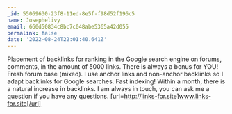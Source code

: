 ```yaml
---
_id: 55069630-23f8-11ed-8e5f-f98d52f196c5
name: Josephelivy
email: 660d50834c8bc7c048abe5365a42d055
permalink: false
date: '2022-08-24T22:01:40.641Z'
---
```

Placement of backlinks for ranking in the Google search engine on forums, comments, in the amount of 5000 links. There is always a bonus for YOU! Fresh forum base (mixed). I use anchor links and non-anchor backlinks so I adapt backlinks for Google searches. Fast indexing! Within a month, there is a natural increase in backlinks. I am always in touch, you can ask me a question if you have any questions. [url=http://links-for.site]www.links-for.site[/url]
